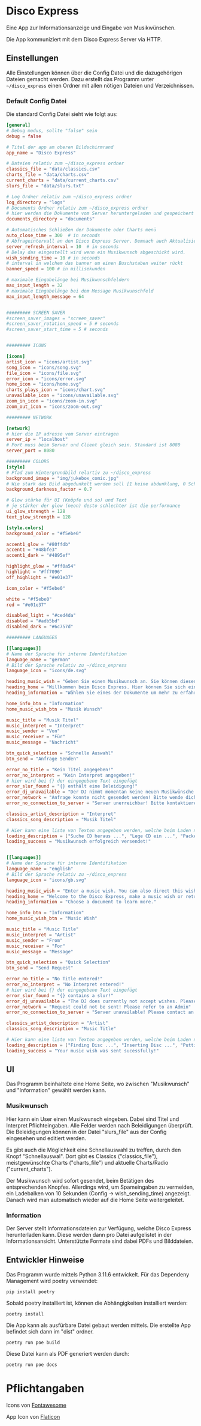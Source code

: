 # Disco Express
Eine App zur Informationsanzeige und Eingabe von Musikwünschen.

Die App kommuniziert mit dem Disco Express Server via HTTP.

## Einstellungen
Alle Einstellungen können über die Config Datei und die dazugehörigen Dateien gemacht
werden. Dazu erstellt das Programm unter ``~/disco_express`` einen Ordner mit allen
nötigen Dateien und Verzeichnissen. 

### Default Config Datei
Die standard Config Datei sieht wie folgt aus:
```toml
[general]
# Debug modus, sollte "false" sein
debug = false

# Titel der app am oberen Bildschirmrand
app_name = "Disco Express"

# Dateien relativ zum ~/disco_express ordner
classics_file = "data/classics.csv"
charts_file = "data/charts.csv"
current_charts = "data/current_charts.csv"
slurs_file = "data/slurs.txt"

# Log Ordner relativ zum ~/disco_express ordner
log_directory = "logs"
# Documents Ordner relativ zum ~/disco_express ordner
# hier werden die Dokumente vom Server heruntergeladen und gespeichert
documents_directory = "documents"

# Automatisches Schließen der Dokumente oder Charts menü
auto_close_time = 300  # in seconds
# Abfrageintervall an den Disco Express Server. Demnach auch Aktualisierungszeit bei Serverseitigen Einstellungen.
server_refresh_interval = 10  # in seconds
# Delay das eingestellt wird wenn ein Musikwunsch abgeschickt wird.
wish_sending_time = 10 # in seconds
# interval in welchem das banner um einen Buschstaben weiter rückt
banner_speed = 100 # in millisekunden

# maximale Eingabelänge bei Musikwunschfeldern
max_input_length = 32
# maximale Eingabelänge bei dem Message Musikwunschfeld
max_input_length_message = 64


######### SCREEN SAVER
#screen_saver_images = "screen_saver"
#screen_saver_rotation_speed = 5 # seconds
#screen_saver_start_time = 5 # seconds


######### ICONS

[icons]
artist_icon = "icons/artist.svg"
song_icon = "icons/song.svg"
file_icon = "icons/file.svg"
error_icon = "icons/error.svg"
home_icon = "icons/home.svg"
charts_plays_icon = "icons/chart.svg"
unavailable_icon = "icons/unavailable.svg"
zoom_in_icon = "icons/zoom-in.svg"
zoom_out_icon = "icons/zoom-out.svg"

######### NETWORK

[network]
# hier die IP adresse vom Server eintragen
server_ip = "localhost"
# Port muss beim Server und Client gleich sein. Standard ist 8080
server_port = 8080

######### COLORS
[style]
# Pfad zum Hintergrundbild relartiv zu ~/disco_express
background_image = "img/jukebox_comic.jpg"
# Wie stark das Bild abgedunkelt werden soll [1 keine abdunklung, 0 Schwarz]
background_darkness_factor = 0.7

# Glow stärke für UI (Knöpfe und so) und Text
# je stärker der glow (neon) desto schlechter ist die performance
ui_glow_strength = 128
text_glow_strength = 128

[style.colors]
background_color = "#f5ebe0"

accent1_glow = "#80ffdb"
accent1 = "#48bfe3"
accent1_dark = "#4895ef"

highlight_glow = "#ff0a54"
highlight = "#ff7096"
off_highlight = "#e01e37"

icon_color = "#f5ebe0"

white = "#f5ebe0"
red = "#e01e37"

disabled_light = "#ced4da"
disabled = "#adb5bd"
disabled_dark = "#6c757d"

######### LANGUAGES

[[languages]]
# Name der Sprache für interne Identifikation
language_name = "german"
# Bild der Sprache relativ zu ~/disco_express
language_icon = "icons/de.svg"

heading_music_wish = "Geben Sie einen Musikwunsch an. Sie können diesen Musikwunsch auch an eine Person richten!"
heading_home = "Willkommen beim Disco Express. Hier können Sie sich ein Lied wünschen oder Informationen zum Fahrgeschäft erhalten."
heading_information = "Wählen Sie eines der Dokumente um mehr zu erfahren."

home_info_btn = "Information"
home_music_wish_btn = "Musik Wunsch"

music_title = "Musik Titel"
music_interpret = "Interpret"
music_sender = "Von"
music_receiver = "Für"
music_message = "Nachricht"

btn_quick_selection = "Schnelle Auswahl"
btn_send = "Anfrage Senden"

error_no_title = "Kein Titel angegeben!"
error_no_interpret = "Kein Interpret angegeben!"
# hier wird bei {} der eingegebene Text eingefügt
error_slur_found = "{} enthält eine Beleidigung!"
error_dj_unavailable = "Der DJ nimmt momentan keine neuen Musikwünsche an. Bitte versuche es später erneut."
error_network = "Anfrage konnte nicht gesendet werden! Bitte wende dich an einen Admin"
error_no_connection_to_server = "Server unerreichbar! Bitte kontaktieren Sie einen Administrator"

classics_artist_description = "Interpret"
classics_song_description = "Musik Titel"

# Hier kann eine liste von Texten angegeben werden, welche beim Laden nacheinander angezeigt werden.
loading_description = ["Suche CD heraus ...", "Lege CD ein ...", "Packe deinen Song in die Warteschlange ..."]
loading_success = "Musikwunsch erfolgreich versendet!"


[[languages]]
# Name der Sprache für interne Identifikation
language_name = "english"
# Bild der Sprache relativ zu ~/disco_express
language_icon = "icons/gb.svg"

heading_music_wish = "Enter a music wish. You can also direct this wish to someone!"
heading_home = "Welcome to the Disco Express, make a music wish or retrieve some infotmation about us!"
heading_information = "Choose a document to learn more."

home_info_btn = "Information"
home_music_wish_btn = "Music Wish"

music_title = "Music Title"
music_interpret = "Artist"
music_sender = "From"
music_receiver = "For"
music_message = "Message"

btn_quick_selection = "Quick Selection"
btn_send = "Send Request"

error_no_title = "No Title entered!"
error_no_interpret = "No Interpret entered!"
# hier wird bei {} der eingegebene Text eingefügt
error_slur_found = "{} contains a slur!"
error_dj_unavailable = "The DJ does currently not accept wishes. Please try later again."
error_network = "Request could not be sent! Please refer to an Admin"
error_no_connection_to_server = "Server unavailable! Please contact an Admin"

classics_artist_description = "Artist"
classics_song_description = "Music Title"

# Hier kann eine liste von Texten angegeben werden, welche beim Laden nacheinander angezeigt werden.
loading_description = ["Finding Disc ...", "Inserting Disc ...", "Putting song in queue ..."]
loading_success = "Your music wish was sent sucessfully!"
```

## UI

Das Programm beinhaltete eine Home Seite, wo zwischen "Musikwunsch" und "Information"
gewählt werden kann. 

### Musikwunsch
Hier kann ein User einen Musikwunsch eingeben. Dabei sind Titel und Interpret Pflichteingaben.
Alle Felder werden nach Beleidigungen überprüft. Die Beleidigungen können in der Datei 
"slurs_file" aus der Config eingesehen und editiert werden.

Es gibt auch die Möglichkeit eine Schnellauswahl zu treffen, durch den Knopf "Schnellauswal".
Dort gibt es Classics ("classics_file"), meistgewünschte Charts ("charts_file") und aktuelle
Charts/Radio ("current_charts").

Der Musikwunsch wird sofort gesendet, beim Betätigen des entsprechenden Knopfes.
Allerdings wird, um Spameingaben zu vermeiden, ein Ladebalken von 10 Sekunden (Config -> wish_sending_time) angezeigt.
Danach wird man automatisch wieder auf die Home Seite weitergeleitet.

### Information
Der Server stellt Informationsdateien zur Verfügung, welche Disco Express herunterladen kann.
Diese werden dann pro Datei aufgelistet in der Informationsansicht. Unterstützte Formate
sind dabei PDFs und Bilddateien.


## Entwickler Hinweise
Das Programm wurde mittels Python 3.11.6 entwickelt. Für das Dependeny Management wird poetry verwendet:

```pip install poetry```

Sobald poetry installiert ist, können die Abhängigkeiten installiert werden:

```poetry install```

Die App kann als ausfürbare Datei gebaut werden mittels. Die erstellte App befindet sich
dann im "dist" ordner.

```poetry run poe build```


Diese Datei kann als PDF generiert werden durch:

```poetry run poe docs```

# Pflichtangaben
Icons von [Fontawesome](https://fontawesome.com/)

App Icon von [Flaticon](https://www.flaticon.com/free-icon/jukebox_1026050?term=jukebox&page=1&position=1&origin=tag&related_id=1026050)


